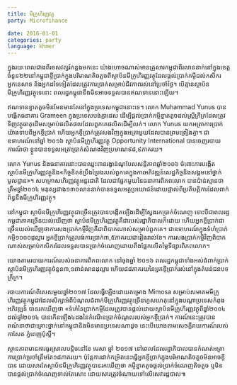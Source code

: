 ```yaml
---
title: មីក្រូហិរញ្ញវត្ថុ
party: Microfinance

date: 2016-01-01
categories: party
language: khmer
---
```

 
ក្នុង​រយៈពេល​​ជាង​ពីរ​ទសវត្សរ៍​កន្លង​មក​នេះ យ៉ាង​ហោច​ណាស់​មាន​គ្រួសារ​កម្ពុជា​ពីរ​លាន​នាក់​នៅ​ក្នុង​ខេត្ត​ចំនួន​២២​នៅ​កម្ពុជា​ ខ្ចី​ប្រាក់​ក្នុង​បរិមាណ​តិចតួច​ពី​ស្ថាប័ន​មីក្រូហិរញ្ញវត្ថុ​ដែល​ផ្តល់​ប្រាក់​កម្ចី​ដល់​កសិករ អ្នក​នេសាទ និង​អ្នក​ដទៃទៀត​ដែល​ត្រូវការ​ប្រាក់​សម្រាប់​ជីវភាព​រស់នៅ​ប្រចាំ​ថ្ងៃ។
បើ​គ្មាន​ស្ថាប័ន​មីក្រូហិរញ្ញវត្ថុ​ទេ​នោះ ពលរដ្ឋ​កម្ពុជា​នឹង​មិន​អាច​ទទួល​បាន​ឥណទាន​នោះ​ឡើយ។
 
ឥណទាន​ខ្នាតតូច​​មិនមែន​មាន​តែ​នៅក្នុង​ប្រទេស​កម្ពុជា​នោះ​ទេ។ លោក Muhammad Yunus បាន​បង្កើត​ធនាគារ Grameen ក្នុង​ប្រទេស​បង់ក្លាដេស ដើម្បី​ផ្តល់​ប្រាក់​កម្ចី​ខ្នាត​តូច​​ដល់​ស្ត្រី​ក្រីក្រ​ ដែល​ត្រូវ​ទិញ​វត្ថុធាតុដើម​សម្រាប់​ផលិតផល​ដែល​ពួកគេ​ផលិតដើម្បី​លក់។ លោក Yunus យក​អត្រា​ការប្រាក់​យ៉ាង​ទាប​ពី​អ្នក​ខ្ចីប្រាក់ ហើយ​អ្នក​ខ្ចីប្រាក់​ត្រូវ​សង​វិញ​ក្នុង​អត្រា​មួយ​ដែល​បាន​ព្រមព្រៀង​គ្នា។ ជា​ឧទាហរណ៍​នៅ​ឆ្នាំ ២០១៦ ស្ថាប័ន​មីក្រូ​ហិរញ្ញវត្ថុ Opportunity International បាន​ចេញ​របាយការណ៍​ថា ខ្លួន​​បាន​ទទួលអត្រា​​ប្រាក់​សំណង​វិញ​ប្រមាណ​៩៨,៩ភាគរយ។

លោក Yunus និង​ធនាគារ​​នោះ​បាន​ឈ្នះ​ពានរង្វាន់​ណូបែល​សន្តិភាព​ឆ្នាំ​២០០៦ ចំពោះ​ការ​បង្កើត​ស្ថាប័ន​មីក្រូហិរញ្ញវត្ថុ​និង​«កិច្ចខិតខំប្រឹងប្រែង​របស់​ពួកគេ​ក្នុង​ការ​អភិវឌ្ឍន៍​សេដ្ឋកិច្ច​និង​សង្គម​នៅ​ថ្នាក់​មូលដ្ឋាន‍‍‍»។ សហគ្រាស​ហិរញ្ញវត្ថុ​អន្តរជាតិ ដែល​ជា​ផ្នែក​មួយ​នៃ​ធនាគារ​ពិភពលោក បាន​ប៉ាន់ស្មាន​ថា ត្រឹម​ឆ្នាំ​២០១៤ មនុស្ស​ជាង​១៣០​លាន​នាក់​បាន​ទទួល​អត្ថប្រយោជន៍​ដោយ​ផ្ទាល់​ពី​ប្រតិបត្តិការ​ដែល​ពាក់ព័ន្ធ​នឹង​មីក្រូ​ហិរញ្ញវត្ថុ។
 
នៅ​កម្ពុជា ស្ថាប័ន​មីក្រូ​ហិរញ្ញវត្ថុ​ជាច្រើន​ត្រូវ​បាន​បង្កើត​ឡើង​ដើម្បីស្វែងរក​​ប្រាក់​ចំណេញ ទោះ​បី​ជា​ពលរដ្ឋ​កម្ពុជា​ភាគច្រើន​យល់​ឃើញ​ថា ស្ថាប័ន​មីក្រូ​ហិរញ្ញវត្ថុ​គឺ​ជា​របស់​រដ្ឋាភិបាល​ក៏​ដោយ ហើយ​អ្នក​ខ្ចី​ប្រាក់​ជាច្រើន​យល់​ឃើញ​ថា​ការ​សង​ប្រាក់​កម្ចី​វិញ​គឺ​ជា​ពិបាក​ណាស់​សម្រាប់​ពួកគេ។ ជាឧទាហរណ៍​ ក្នុង​ទំហំ​​ប្រាក់​កម្ចី​១០០០​ដុល្លារ​ អ្នក​ខ្ចី​ប្រាក់​ត្រូវ​បង់​ការប្រាក់​៣,៥ភាគរយ​ជា​រៀងរាល់​ខែ។ ការសង​ប្រាក់​កម្ចី​វិញ​ពិបាក​ណាស់​សម្រាប់​កសិករ​ដែ​ល​ទទួល​បាន​ប្រាក់​ចំណេញ​ដោយ​ពឹង​ផ្អែក​លើ​តម្លៃ​ទីផ្សារ​ពិភពលោក។
 
យោង​តាម​របាយការណ៍​របស់​ធនាគារ​ពិភពលោក នៅ​ចុង​ឆ្នាំ ២០១៦ ពលរដ្ឋ​កម្ពុជា​ទាំងអស់​ជំពាក់​ប្រាក់​ស្ថាប័ន​មីក្រូ​ហិរញ្ញវត្ថុ​ចំនួន​៣,១ពាន់​លាន​ដុល្លារ ហើយ​៨៨​ភាគរយ​នៃ​អ្នក​ខ្ចី​ប្រាក់​រស់​នៅ​ក្នុង​តំបន់​ជនបទ​ក្រីក្រ។
 
របាយការណ៍​ពិសេស​មួយ​ឆ្នាំ​២០១៧ ដែល​ធ្វើ​ឡើង​ដោយ​​គម្រោង Mimosa សម្រាប់​​សមាគម​មីក្រូ​ហិរញ្ញវត្ថុ​កម្ពុជា​ ដែល​សិក្សា​អំពី​​បំណុល​ជំពាក់​មីក្រូ​ហិរញ្ញវត្ថុច្រើន​ហួសហេតុ​នៅក្នុង​បណ្តា​ប្រទេស​កំពុង​អភិវឌ្ឍន៍ បាន​រកឃើញ​ថា «ទំហំ​នៃ​ប្រាក់​កម្ចី​ដែល​ត្រូវ​បាន​ផ្តល់​ដោយ​ស្ថាប័ន​មីក្រូ​ហិរញ្ញវត្ថុ​ពី​ឆ្នាំ​២០០៤​ដល់​ឆ្នាំ​២០១៤ បាន​កើនឡើង​៤​ដង​នៃ​​កំណើន​ប្រាក់​ចំណូល​​របស់​អ្នក​ខ្ចី​ប្រាក់។ ការណ៍​នេះ​ត្រូវ​បាន​ពណ៌នា​ថា​ជា​គ្រោះថ្នាក់​នៅ​កម្ពុជា​និ​ងមិន​មាន​ប្រទេស​ណា​ដូច នេះ​បើ​យោង​តាម​សេចក្តីរាយការណ៍​របស់​កាសែត ភ្នំពេញ​ប៉ុស្តិ៍។
 
ស្ថានភាព​មាន​ការ​ធូរស្រាល​បន្តិច​នៅ​ខែ​ មេសា ឆ្នាំ ២០១៧ នៅ​ពេល​ដែល​រដ្ឋាភិបាលបាន​​​កំណត់​អត្រា​ការ​ប្រាក់​ប្រចាំ​ត្រឹម​តែ​១៨​ភាគរយ។ ប៉ុន្តែ​ការ​ដាក់​កម្រិត​នេះ​ធ្វើ​អ្នក​ខ្ចី​ប្រាក់​ក្នុង​បរិមាណ​តិច​តួច​មិន​អាច​ខ្ចី​បាន ដោយ​សារ​តែ​ស្ថាប័ន​មីក្រូ​ហិរញ្ញវត្ថុ​បាន​រកឃើញ​ថា កម្ចីខ្នាត​តូច​​ផ្តល់​ប្រាក់​ចំណេញ​តិច​តួច ឬ​មិន​បាន​ផ្តល់ប្រាក់​ចំណេញ​ទាល់​តែ​សោះ ដោយសារត្រូវ​ចំណាយ​ទៅ​​លើ​​សេវា​រដ្ឋបាល៕
